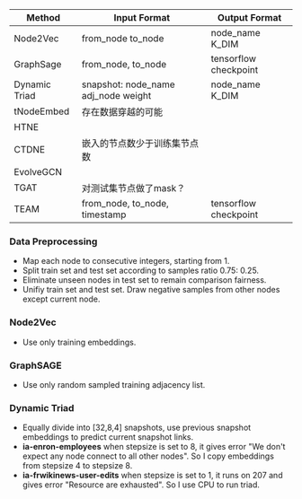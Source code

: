 | Method        | Input Format                        | Output Format         |
| ------------- | ----------------------------------- | --------------------- |
| Node2Vec      | from_node to_node                   | node_name K_DIM       |
| GraphSage     | from_node, to_node                  | tensorflow checkpoint |
| Dynamic Triad | snapshot: node_name adj_node weight | node_name K_DIM       |
| tNodeEmbed    | 存在数据穿越的可能                  |                       |
| HTNE          |                                     |                       |
| CTDNE         | 嵌入的节点数少于训练集节点数        |                       |
| EvolveGCN     |                                     |                       |
| TGAT          | 对测试集节点做了mask？              |                       |
| TEAM          | from_node, to_node, timestamp       | tensorflow checkpoint |

### Data Preprocessing
   - Map each node to consecutive integers, starting from 1.
   - Split train set and test set according to samples ratio 0.75: 0.25.
   - Eliminate unseen nodes in test set to remain comparison fairness.
   - Unifiy train set and test set. Draw negative samples from other nodes except current node.

### Node2Vec
   - Use only training embeddings.

### GraphSAGE
   - Use only random sampled training adjacency list.

### Dynamic Triad
   - Equally divide into [32,8,4] snapshots, use previous snapshot embeddings to predict current snapshot links.
   - **ia-enron-employees** when stepsize is set to 8, it gives error "We don't expect any node connect to all other nodes". So I copy embeddings from stepsize 4 to stepsize 8.
   - **ia-frwikinews-user-edits** when stepsize is set to 1, it runs on 207 and gives error "Resource are exhausted". So I use CPU to run triad.
